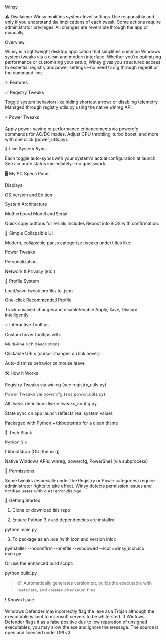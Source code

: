Winsy

⚠️ Disclaimer
Winsy modifies system-level settings. Use responsibly and only if you understand the implications of each tweak. Some actions require administrator privileges. All changes are reversible through the app or manually.

Overview

Winsy is a lightweight desktop application that simplifies common Windows system tweaks via a clean and modern interface. Whether you're optimizing performance or customizing your setup, Winsy gives you structured access to essential registry and power settings—no need to dig through regedit or the command line.

✨ Features

✅ Registry Tweaks

Toggle system behaviors like hiding shortcut arrows or disabling telemetry. Managed through registry_utils.py using the native winreg API.

⚡ Power Tweaks

Apply power-saving or performance enhancements via powercfg commands for AC/DC modes. Adjust CPU throttling, turbo boost, and more with one click (power_utils.py).

🔄 Live System Sync

Each toggle auto-syncs with your system's actual configuration at launch. See accurate status immediately—no guesswork.

🖥️ My PC Specs Panel

Displays:

OS Version and Edition

System Architecture

Motherboard Model and Serial

Quick copy buttons for serials
Includes Reboot into BIOS with confirmation.


🧩 Simple Collapsible UI

Modern, collapsible panes categorize tweaks under titles like:

Power Tweaks

Personalization

Network & Privacy (etc.)


🔧 Profile System

Load/save tweak profiles to .json

One-click Recommended Profile

Track unsaved changes and disable/enable Apply, Save, Discard intelligently


💡 Interactive Tooltips

Custom hover tooltips with:

Multi-line rich descriptions

Clickable URLs (cursor changes on link hover)

Auto-dismiss behavior on mouse leave


🛠️ How It Works

Registry Tweaks via winreg (see registry_utils.py)

Power Tweaks via powercfg (see power_utils.py)

All tweak definitions live in tweaks_config.py

State sync on app launch reflects real system values

Packaged with Python + ttkbootstrap for a clean theme


🧪 Tech Stack

Python 3.x

ttkbootstrap (GUI theming)

Native Windows APIs: winreg, powercfg, PowerShell (via subprocess)


🔐 Permissions

Some tweaks (especially under the Registry or Power categories) require administrator rights to take effect. Winsy detects permission issues and notifies users with clear error dialogs.

🚀 Getting Started

1. Clone or download this repo

2. Ensure Python 3.x and dependencies are installed

python main.py

3. To package as an .exe (with icon and version info):

pyinstaller --noconfirm --onefile --windowed --icon=winsy_icon.ico main.py

Or use the enhanced build script:

python build.py

> 📦 Automatically generates version.txt, builds the executable with metadata, and creates checksum files.



❗ Known Issue

Windows Defender may incorrectly flag the .exe as a Trojan although the exwcutable is sent to microsoft servers to be whitelisted. If Winfows Defender flags it as a false positive due to low reputation of unsigned executables, you may allow the exe and ignore the message. The source is open and licensed under GPLv3.